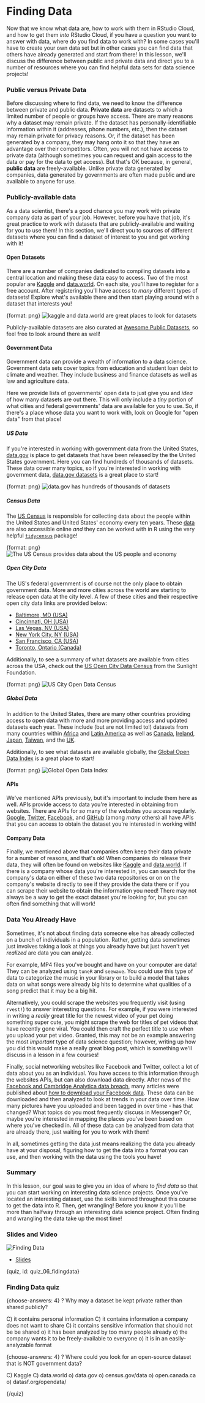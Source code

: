 # Finding Data

Now that we know what data are, how to work with them in RStudio Cloud, and how to get them *into* RStudio Cloud, if you have a question you want to answer with data, where do you find data to work with? In some cases you'll have to create your own data set but in other cases you can find data that others have already generated and start from there! In this lesson, we'll discuss the difference between public and private data and direct you to a number of resources where you can find helpful data sets for data science projects!

### Public versus Private Data

Before discussing where to find data, we need to know the difference between private and public data. **Private data** are datasets to which a limited number of people or groups have access. There are many reasons why a dataset may remain private. If the dataset has personally-identifiable information within it (addresses, phone numbers, etc.), then the dataset may remain private for privacy reasons. Or, if the dataset has been generated by a company, they may hang onto it so that they have an advantage over their competitors. Often, you will not not have access to private data (although sometimes you can request and gain access to the data or pay for the data to get access). But that's OK because, in general, **public data** are freely-available. Unlike private data generated by companies, data generated by governments are often made public and are available to anyone for use.

### Publicly-available data

As a data scientist, there's a good chance you may work with private company data as part of your job. However, before you have that job, it's great practice to work with datasets that are publicly-available and waiting for you to use them! In this section, we'll direct you to sources of different datasets where you can find a dataset of interest to you and get working with it! 

#### Open Datasets

There are a number of companies dedicated to compiling datasets into a central location and making these data easy to access. Two of the most popular are [Kaggle](https://www.kaggle.com/) and [data.world](https://data.world/). On each site, you'll have to register for a free account. After registering you'll have access to *many* different types of datasets! Explore what's available there and then start playing around with a dataset that interests you!

{format: png}
![kaggle and data.world are *great* places to look for datasets](https://docs.google.com/presentation/d/1G0lA8z561VirAggV4MxMXu2dwCudolXjeFZWO6P_3F8/export/png?id=1G0lA8z561VirAggV4MxMXu2dwCudolXjeFZWO6P_3F8&pageid=g3d79cb93b6_0_0)

Publicly-available datasets are also curated at [Awesome Public Datasets](https://github.com/awesomedata/awesome-public-datasets/blob/master/README.rst), so feel free to look around there as well!

#### Government Data

Government data can provide a wealth of information to a data science. Government data sets cover topics from education and student loan debt to climate and weather. They include business and finance datasets as well as law and agriculture data.

Here we provide lists of governments' open data to just give you and *idea* of how many datasets are out there. This will only include a *tiny* portion of what cities and federal governments' data are available for you to use. So, if there's a place whose data you want to work with, look on Google for "open data" from that place! 

##### US Data

If you're interested in working with government data from the United States, [data.gov](https://www.data.gov/) is place to get datasets that have been released by the the United States government. Here you can find hundreds of thousands of datasets. These data cover many topics, so if you're interested in working with government data, [data.gov datasets](https://www.data.gov/dataset) is a great place to start!

{format: png}
![data.gov has hundreds of thousands of datasets](https://docs.google.com/presentation/d/1G0lA8z561VirAggV4MxMXu2dwCudolXjeFZWO6P_3F8/export/png?id=1G0lA8z561VirAggV4MxMXu2dwCudolXjeFZWO6P_3F8&pageid=g3d79cb93b6_0_93)

##### Census Data

The [US Census](https://www.census.gov/) is responsible for collecting data about the people within the United States and United States' economy every ten years. These [data](https://www.census.gov/data.html) are also accessible online *and* they can be worked with in R using the very helpful [`tidycensus`](https://walkerke.github.io/tidycensus/) package!

{format: png}
![The US Census provides data about the US people and economy](https://docs.google.com/presentation/d/1G0lA8z561VirAggV4MxMXu2dwCudolXjeFZWO6P_3F8/export/png?id=1G0lA8z561VirAggV4MxMXu2dwCudolXjeFZWO6P_3F8&pageid=g3d79cb93b6_0_146)

##### Open City Data

The US's federal government is of course not the only place to obtain government data. More and more cities across the world are starting to release open data at the city level. A few of these cities and their respective open city data links are provided below:

* [Baltimore, MD (USA)](https://data.baltimorecity.gov/)
* [Cincinnati, OH (USA)](https://data.cincinnati-oh.gov/)
* [Las Vegas, NV (USA)](https://opendata.lasvegasnevada.gov/)
* [New York City, NY (USA)](https://opendata.cityofnewyork.us/)
* [San Francisco, CA (USA)](https://datasf.org/opendata/)
* [Toronto, Ontario (Canada)](https://www.toronto.ca/city-government/data-research-maps/open-data/)

Additionally, to see a summary of what datasets are available from cities across the USA, check out the [US Open City Data Census](http://us-cities.survey.okfn.org/) from the Sunlight Foundation.

{format: png}
![US City Open Data Census](https://docs.google.com/presentation/d/1G0lA8z561VirAggV4MxMXu2dwCudolXjeFZWO6P_3F8/export/png?id=1G0lA8z561VirAggV4MxMXu2dwCudolXjeFZWO6P_3F8&pageid=g3d79cb93b6_0_109)

##### Global Data

In addition to the United States, there are many other countries providing access to open data with more and more providing access and updated datasets each year. These include (but are not limited to!) datasets from many countries within [Africa](http://dataportal.opendataforafrica.org/) and [Latin America](https://opendatabarometer.org/latin-american-open-data-initiative/) as well as  [Canada](https://open.canada.ca/en/open-data),  [Ireland](https://data.gov.ie/), [Japan](http://www.data.go.jp/?lang=english), [Taiwan](https://data.cdc.gov.tw/en/), and the [UK](https://data.gov.uk/). 

Additionally, to see what datasets are available globally, the [Global Open Data Index](https://index.okfn.org/dataset/) is a great place to start!

{format: png}
![Global Open Data Index](https://docs.google.com/presentation/d/1G0lA8z561VirAggV4MxMXu2dwCudolXjeFZWO6P_3F8/export/png?id=1G0lA8z561VirAggV4MxMXu2dwCudolXjeFZWO6P_3F8&pageid=g3d79cb93b6_0_116)

#### APIs

We've mentioned APIs previously, but it's important to include them here as well. APIs provide access to data you're interested in obtaining from websites. There are APIs for *so* many of the websites you access regularly. [Google](http://developers.google.com/apis-explorer/#p/), [Twitter](https://dev.twitter.com/), [Facebook](https://developers.facebook.com/), and [GitHub](https://developer.github.com/v3/?) (among *many* others) all have APIs that you can access to obtain the dataset you're interested in working with!

#### Company Data

Finally, we mentioned above that companies often keep their data private for a number of reasons, and that's ok! When companies do release their data, they will often be found on websites like [Kaggle](https://www.kaggle.com/) and [data.world](https://data.world/). If there is a company whose data you're interested in, you can search for the company's data on either of these two data repositories or on on the company's website directly to see if they provide the data there or if you can scrape their website to obtain the information you need! There may not always be a way to get the exact dataset you're looking for, but you can often find something that will work!  

### Data You Already Have

Sometimes, it's not about finding data someone else has already collected on a bunch of individuals in a population. Rather, getting data sometimes just involves taking a look at things you already have but just haven't yet *realized* are data you can analyze. 

For example, MP4 files you've bought and have on your computer are data! They can be analyzed using `tuneR` and `seewave`. You could use this type of data to categorize the music in your library or to build a model that takes data on what songs were already big hits to determine what qualities of a song predict that it may be a big hit. 

Alternatively, you could scrape the websites you frequently visit (using `rvest!`) to answer interesting questions. For example, if you were interested in writing a *really* great title for the newest video of your pet doing something super cute, you might scrape the web for titles of pet videos that have recently gone viral. You could then craft the perfect title to use when you upload your pet video. Granted, this may not be an example answering the most *important* type of data science question; however, writing up how you did this would make a really great blog post, which is something we'll discuss in a lesson in a few courses!

Finally, social networking websites like Facebook and Twitter, collect a lot of data about you as an individual. You have access to this information through the websites APIs, but can also download data directly. After news of the [Facebook and Cambridge Analytica data breach](https://www.theguardian.com/news/2018/mar/17/cambridge-analytica-facebook-influence-us-election), many articles were published about [how to download your Facebook data](https://www.wired.com/story/download-facebook-data-how-to-read/). These data can be downloaded and then analyzed to look at trends in your data over time. How many pictures have you uploaded and been tagged in over time - has that changed? What topics do you most frequently discuss in Messenger? Or, maybe you're interested in mapping the places you've been based on where you've checked in. All of these data can be analyzed from data that are already there, just waiting for you to work with them! 

In all, sometimes getting the data just means realizing the data you already have at your disposal, figuring how to get the data into a format you can use, and then working with the data using the tools you have!

### Summary

In this lesson, our goal was to give you an idea of where to *find data* so that you can start working on interesting data science projects. Once you've located an interesting dataset, use the skills learned throughout this course to get the data into R. Then, get wrangling! Before you know it you'll be more than halfway through an interesting data science project. Often finding and wrangling the data take up the most time!

### Slides and Video

![Finding Data](https://www.youtube.com/watch?v=-gAROtsR5dY)

* [Slides](https://docs.google.com/presentation/d/1G0lA8z561VirAggV4MxMXu2dwCudolXjeFZWO6P_3F8/edit?usp=sharing)

{quiz, id: quiz_06_fidingdata}

### Finding Data quiz

{choose-answers: 4}
? Why may a dataset be kept private rather than shared publicly?

C) it contains personal information
C) it contains information a company does not want to share
C) it contains sensitive information that should not be be shared
o) it has been analyzed by too many people already
o) the company wants it to be freely-available to everyone
o) it is in an easily-analyzable format

{choose-answers: 4}
? Where could you look for an open-source dataset that is NOT government data?

C) Kaggle
C) data.world
o) data.gov
o) census.gov/data
o) open.canada.ca
o) datasf.org/opendata/

{/quiz}
